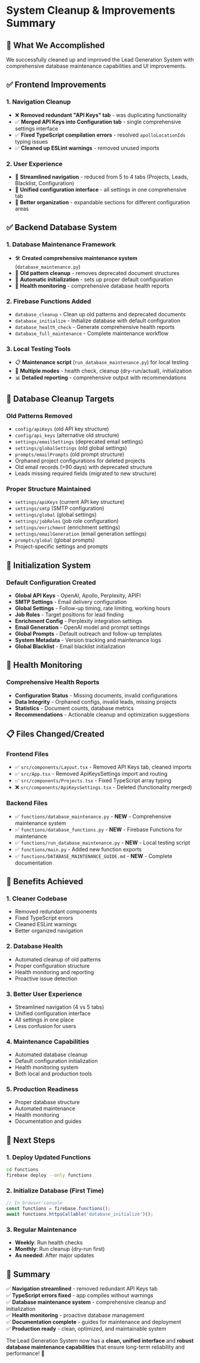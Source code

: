 # System Cleanup & Improvements Summary

## 🎯 What We Accomplished

We successfully cleaned up and improved the Lead Generation System with comprehensive database maintenance capabilities and UI improvements.

## ✅ Frontend Improvements

### 1. Navigation Cleanup
- ❌ **Removed redundant "API Keys" tab** - was duplicating functionality
- ✅ **Merged API Keys into Configuration tab** - single comprehensive settings interface
- ✅ **Fixed TypeScript compilation errors** - resolved `apolloLocationIds` typing issues
- ✅ **Cleaned up ESLint warnings** - removed unused imports

### 2. User Experience
- 🎯 **Streamlined navigation** - reduced from 5 to 4 tabs (Projects, Leads, Blacklist, Configuration)
- 🎯 **Unified configuration interface** - all settings in one comprehensive tab
- 🎯 **Better organization** - expandable sections for different configuration areas

## ✅ Backend Database System

### 1. Database Maintenance Framework
- 🛠️ **Created comprehensive maintenance system** (`database_maintenance.py`)
- 🧹 **Old pattern cleanup** - removes deprecated document structures
- 🚀 **Automatic initialization** - sets up proper default configuration
- 🏥 **Health monitoring** - comprehensive database health reports

### 2. Firebase Functions Added
- `database_cleanup` - Clean up old patterns and deprecated documents
- `database_initialize` - Initialize database with default configuration
- `database_health_check` - Generate comprehensive health reports  
- `database_full_maintenance` - Complete maintenance workflow

### 3. Local Testing Tools
- 📋 **Maintenance script** (`run_database_maintenance.py`) for local testing
- 🎯 **Multiple modes** - health check, cleanup (dry-run/actual), initialization
- 📊 **Detailed reporting** - comprehensive output with recommendations

## 🧹 Database Cleanup Targets

### Old Patterns Removed
- `config/apiKeys` (old API key structure)
- `config/api_keys` (alternative old structure)  
- `settings/emailSettings` (deprecated email settings)
- `settings/globalSettings` (old global settings)
- `prompts/emailPrompts` (old prompt structure)
- Orphaned project configurations for deleted projects
- Old email records (>90 days) with deprecated structure
- Leads missing required fields (migrated to new structure)

### Proper Structure Maintained
- `settings/apiKeys` (current API key structure)
- `settings/smtp` (SMTP configuration)
- `settings/global` (global settings)
- `settings/jobRoles` (job role configuration)  
- `settings/enrichment` (enrichment settings)
- `settings/emailGeneration` (email generation settings)
- `prompts/global` (global prompts)
- Project-specific settings and prompts

## 🚀 Initialization System

### Default Configuration Created
- **Global API Keys** - OpenAI, Apollo, Perplexity, APIFI
- **SMTP Settings** - Email delivery configuration
- **Global Settings** - Follow-up timing, rate limiting, working hours
- **Job Roles** - Target positions for lead finding
- **Enrichment Config** - Perplexity integration settings
- **Email Generation** - OpenAI model and prompt settings
- **Global Prompts** - Default outreach and follow-up templates
- **System Metadata** - Version tracking and maintenance logs
- **Global Blacklist** - Email blacklist initialization

## 🏥 Health Monitoring

### Comprehensive Health Reports
- **Configuration Status** - Missing documents, invalid configurations
- **Data Integrity** - Orphaned configs, invalid leads, missing projects
- **Statistics** - Document counts, database metrics
- **Recommendations** - Actionable cleanup and optimization suggestions

## 📋 Files Changed/Created

### Frontend Files
- ✅ `src/components/Layout.tsx` - Removed API Keys tab, cleaned imports
- ✅ `src/App.tsx` - Removed ApiKeysSettings import and routing
- ✅ `src/components/Projects.tsx` - Fixed TypeScript array typing
- ❌ `src/components/ApiKeysSettings.tsx` - Deleted (functionality merged)

### Backend Files
- ✅ `functions/database_maintenance.py` - **NEW** - Comprehensive maintenance system
- ✅ `functions/database_functions.py` - **NEW** - Firebase Functions for maintenance
- ✅ `functions/run_database_maintenance.py` - **NEW** - Local testing script
- ✅ `functions/main.py` - Added new function exports
- ✅ `functions/DATABASE_MAINTENANCE_GUIDE.md` - **NEW** - Complete documentation

## 🎯 Benefits Achieved

### 1. **Cleaner Codebase**
- Removed redundant components
- Fixed TypeScript errors
- Cleaned ESLint warnings
- Better organized navigation

### 2. **Database Health**
- Automated cleanup of old patterns
- Proper configuration structure
- Health monitoring and reporting
- Proactive issue detection

### 3. **Better User Experience**
- Streamlined navigation (4 vs 5 tabs)
- Unified configuration interface
- All settings in one place
- Less confusion for users

### 4. **Maintenance Capabilities**
- Automated database cleanup
- Default configuration initialization
- Health monitoring system
- Both local and production tools

### 5. **Production Readiness**
- Proper database structure
- Automated maintenance
- Health monitoring
- Documentation and guides

## 🚀 Next Steps

### 1. Deploy Updated Functions
```bash
cd functions
firebase deploy --only functions
```

### 2. Initialize Database (First Time)
```javascript
// In browser console
const functions = firebase.functions();
await functions.httpsCallable('database_initialize')();
```

### 3. Regular Maintenance
- **Weekly**: Run health checks
- **Monthly**: Run cleanup (dry-run first)
- **As needed**: After major updates

## 🎉 Summary

✅ **Navigation streamlined** - removed redundant API Keys tab  
✅ **TypeScript errors fixed** - app compiles without warnings  
✅ **Database maintenance system** - comprehensive cleanup and initialization  
✅ **Health monitoring** - proactive database management  
✅ **Documentation complete** - guides for maintenance and deployment  
✅ **Production ready** - clean, optimized, and maintainable system  

The Lead Generation System now has a **clean, unified interface** and **robust database maintenance capabilities** that ensure long-term reliability and performance! 🚀 